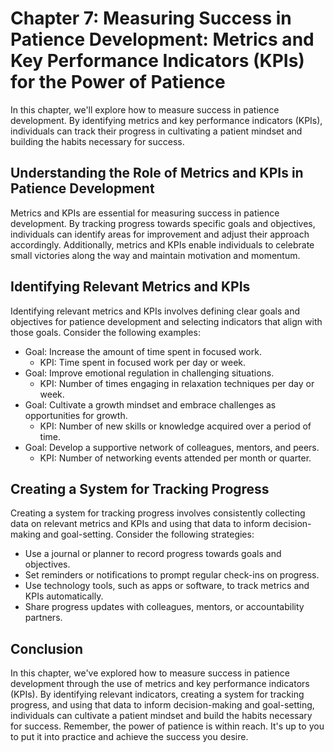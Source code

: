 Chapter 7: Measuring Success in Patience Development: Metrics and Key Performance Indicators (KPIs) for the Power of Patience
=============================================================================================================================

In this chapter, we'll explore how to measure success in patience development. By identifying metrics and key performance indicators (KPIs), individuals can track their progress in cultivating a patient mindset and building the habits necessary for success.

Understanding the Role of Metrics and KPIs in Patience Development
------------------------------------------------------------------

Metrics and KPIs are essential for measuring success in patience development. By tracking progress towards specific goals and objectives, individuals can identify areas for improvement and adjust their approach accordingly. Additionally, metrics and KPIs enable individuals to celebrate small victories along the way and maintain motivation and momentum.

Identifying Relevant Metrics and KPIs
-------------------------------------

Identifying relevant metrics and KPIs involves defining clear goals and objectives for patience development and selecting indicators that align with those goals. Consider the following examples:

* Goal: Increase the amount of time spent in focused work.
  * KPI: Time spent in focused work per day or week.
* Goal: Improve emotional regulation in challenging situations.
  * KPI: Number of times engaging in relaxation techniques per day or week.
* Goal: Cultivate a growth mindset and embrace challenges as opportunities for growth.
  * KPI: Number of new skills or knowledge acquired over a period of time.
* Goal: Develop a supportive network of colleagues, mentors, and peers.
  * KPI: Number of networking events attended per month or quarter.

Creating a System for Tracking Progress
---------------------------------------

Creating a system for tracking progress involves consistently collecting data on relevant metrics and KPIs and using that data to inform decision-making and goal-setting. Consider the following strategies:

* Use a journal or planner to record progress towards goals and objectives.
* Set reminders or notifications to prompt regular check-ins on progress.
* Use technology tools, such as apps or software, to track metrics and KPIs automatically.
* Share progress updates with colleagues, mentors, or accountability partners.

Conclusion
----------

In this chapter, we've explored how to measure success in patience development through the use of metrics and key performance indicators (KPIs). By identifying relevant indicators, creating a system for tracking progress, and using that data to inform decision-making and goal-setting, individuals can cultivate a patient mindset and build the habits necessary for success. Remember, the power of patience is within reach. It's up to you to put it into practice and achieve the success you desire.
